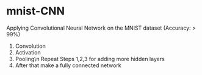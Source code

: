 # mnist-CNN
Applying Convolutional Neural Network on the MNIST dataset (Accuracy: > 99%)

1. Convolution
2. Activation
3. Pooling\n
Repeat Steps 1,2,3 for adding more hidden layers
4. After that make a fully connected network
